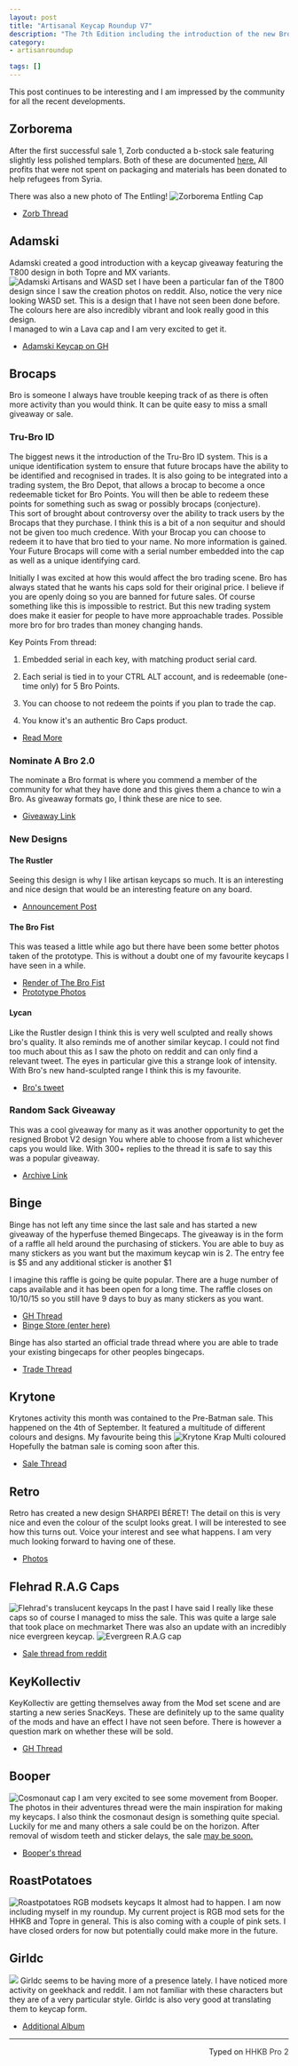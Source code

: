 ```yaml
---
layout: post
title: "Artisanal Keycap Roundup V7"
description: "The 7th Edition including the introduction of the new Brocaps serial system, Zorborema and flehrad."
category: 
- artisanroundup

tags: []
---
```

This post continues to be interesting and I am impressed by the community for all the recent developments.

## Zorborema
After the first successful sale 1, Zorb conducted a b-stock sale featuring slightly less polished templars. Both of these are documented [here.](https://geekhack.org/index.php?topic=74508.0) All profits that were not spent on packaging and materials has been donated to help refugees from Syria.

There was also a new photo of The Entling!
![Zorborema Entling Cap](https://i.imgur.com/lCaEb5x.png)

* [Zorb Thread]()

## Adamski
Adamski created a good introduction with a keycap giveaway featuring the T800 design in both Topre and MX variants. 
![Adamski Artisans and WASD set](http://i.imgur.com/64zfznS.jpg)
I have been a particular fan of the T800 design since I saw the creation photos on reddit.
Also, notice the very nice looking WASD set. This is a design that I have not seen been done before. The colours here are also incredibly vibrant and look really good in this design.  
I managed to win a Lava cap and I am very excited to get it.  

* [Adamski Keycap on GH](https://geekhack.org/index.php?topic=75385.0)

## Brocaps
Bro is someone I always have trouble keeping track of as there is often more activity than you would think. It can be quite easy to miss a small giveaway or sale. 

### Tru-Bro ID
The biggest news it the introduction of the Tru-Bro ID system. This is a unique identification system to ensure that future brocaps have the ability to be identified and recognised in trades. It is also going to be integrated into a trading system, the Bro Depot, that allows a brocap to become a once redeemable ticket for Bro Points. You will then be able to redeem these points for something such as swag or possibly brocaps (conjecture).  
This sort of brought about controversy over the ability to track users by the Brocaps that they purchase. I think this is a bit of a non sequitur and should not be given too much credence. With your Brocap you can choose to redeem it to have that bro tied to your name. No more information is gained.  
Your Future Brocaps will come with a serial number embedded into the cap as well as a unique identifying card.  

Initially I was excited at how this would affect the bro trading scene. Bro has always stated that he wants his caps sold for their original price. I believe if you are openly doing so you are banned for future sales. Of course something like this is impossible to restrict. But this new trading system does  make it easier for people to have more approachable trades. Possible more bro for bro trades than money changing hands.

Key Points From thread:


1. Embedded serial in each key, with matching product serial card.


2. Each serial is tied in to your CTRL ALT account, and is redeemable (one-time only) for 5 Bro Points.


3. You can choose to not redeem the points if you plan to trade the cap.


4. You know it's an authentic Bro Caps product.

* [Read More](https://geekhack.org/index.php?topic=75685.0)

### Nominate A Bro 2.0
The nominate a Bro format is where you commend a member of the community for what they have done and this gives them a chance to win a Bro. As giveaway formats go, I think these are nice to see.

* [Giveaway Link](https://geekhack.org/index.php?topic=75537.0)

### New Designs
#### The Rustler
Seeing this design is why I like artisan keycaps so much. It is an interesting and nice design that would be an interesting feature on any board.

* [Announcement Post](https://geekhack.org/index.php?topic=75455.0)

#### The Bro Fist
This was teased a little while ago but there have been some better photos taken of the prototype. This is without a doubt one of my favourite keycaps I have seen in a while.

* [Render of The Bro Fist](https://geekhack.org/index.php?topic=74866.msg1849216#msg1849216)
* [Prototype Photos](https://geekhack.org/index.php?topic=49563.msg1869114#msg1869114)

#### Lycan
Like the Rustler design I think this is very well sculpted and really shows bro's quality. It also reminds me of another similar keycap. I could not find too much about this as I saw the photo on reddit and can only find a relevant tweet. The eyes in particular give this a strange look of intensity. With Bro's new hand-sculpted range I think this is my favourite.

* [Bro's tweet](https://twitter.com/BroCaps/status/649030695474499584)

### Random Sack Giveaway
This was a cool giveaway for many as it was another opportunity to get the resigned Brobot V2 design You where able to choose from a list whichever caps you would like. With 300+ replies to the thread it is safe to say this was a popular giveaway.


* [Archive Link](https://geekhack.org/index.php?topic=75381.0)

## Binge
Binge has not left any time since the last sale and has started a new giveaway of the hyperfuse themed Bingecaps. The giveaway is in the form of a raffle all held around the purchasing of stickers. You are able to buy as many stickers as you want but the maximum keycap win is 2. The entry fee is $5 and any additional sticker is another $1

I imagine this raffle is going be quite popular. There are a huge number of caps available and it has been open for a long time. The raffle closes on 10/10/15 so you still have 9 days to buy as many stickers as you want.

* [GH Thread](https://geekhack.org/index.php?topic=75101.msg1859823#msg1859823)
* [Binge Store (enter here)](https://bingecap.com/product/hyper-hype-raffle-sticket/)

Binge has also started an official trade thread where you are able to trade your existing bingecaps for other peoples bingecaps.

* [Trade Thread](https://geekhack.org/index.php?topic=75311.0)

## Krytone
Krytones activity this month was contained to the Pre-Batman sale. This happened on the 4th of September. It featured a multitude of different colours and designs. My favourite being this
![Krytone Krap Multi coloured](http://i62.photobucket.com/albums/h113/Krytone/02_zpsqosdgq0h.jpg)
Hopefully the batman sale is coming soon after this.

* [Sale Thread](https://geekhack.org/index.php?topic=63758.0)

## Retro
Retro has created a new design SHARPEI BÉRET! The detail on this is very nice and even the colour of the sculpt looks great. I will be interested to see how this turns out. Voice your interest and see what happens. I am very much looking forward to having one of these.

* [Photos](https://geekhack.org/index.php?topic=73671.msg1803839#msg1803839)

## Flehrad R.A.G Caps
![Flehrad's translucent keycaps](http://i.imgur.com/OSPthLk.jpg)
In the past I have said I really like these caps so of course I managed to miss the sale. This was quite a large sale that took place on mechmarket
There was also an update with an incredibly nice evergreen keycap.
![Evergreen R.A.G cap](https://i.imgur.com/drFVwVM.jpg)

* [Sale thread from reddit](https://redd.it/3kpyuv)

## KeyKollectiv
KeyKollectiv are getting themselves away from the Mod set scene and are starting a new series SnacKeys.
 These are definitely up to the same quality of the mods and have an effect I have not seen before. There is however a question mark on whether these will be sold. 
 
 * [GH Thread](https://geekhack.org/index.php?topic=70388.msg1870085#msg1870085)

## Booper
![Cosmonaut cap](https://i.imgur.com/KlYHOR5.jpg)
I am very excited to see some movement from Booper. The photos in their adventures thread were the main inspiration for making my keycaps. I also think the cosmonaut design is something quite special.  
Luckily for me and many others a sale could be on the horizon. After removal of wisdom teeth and sticker delays, the sale [may be soon.](https://geekhack.org/index.php?topic=67744.msg1879989#msg1879989)

* [Booper's thread](https://geekhack.org/index.php?topic=67744.0)

## RoastPotatoes
![Roastpotatoes RGB modsets keycaps](http://i.imgur.com/NG4EVxN.jpg)
It almost had to happen. I am now including myself in my roundup. My current project is RGB mod sets for the HHKB and Topre in general. This is also coming with a couple of pink sets. I have closed orders for now but potentially could make more in the future.

## Girldc
![](https://i.imgur.com/yunFo9L.jpg)
Girldc seems to be having more of a presence lately. I have noticed more activity on geekhack and reddit. I am not familiar with these characters but they are of a very particular style. Girldc is also very good at translating them to keycap form.

* [Additional Album](http://imgur.com/a/wHdUi)



---------------------------------
 <p style="text-align: right" title="Equipped with Hasu's alternative controller">Typed on <font color="#373737">HHKB Pro 2</font></p>

